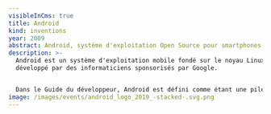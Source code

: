 ```yaml
---
visibleInCms: true
title: Android
kind: inventions
year: 2009
abstract: Android, système d'exploitation Open Source pour smartphones.
description: >-
  Android est un système d'exploitation mobile fondé sur le noyau Linux et
  développé par des informaticiens sponsorisés par Google.


  Dans le Guide du développeur, Android est défini comme étant une pile de logiciels, c'est-à-dire un ensemble de logiciels destinés à fournir une solution clé en main pour les appareils mobiles – smartphones et tablettes tactiles. Cette pile comporte un système d'exploitation (comprenant un noyau Linux), les applications clés telles que le navigateur web, le téléphone et le carnet d'adresses ainsi que des logiciels intermédiaires entre le système d'exploitation et les applications.
image: /images/events/android_logo_2019_-stacked-.svg.png
---
```

